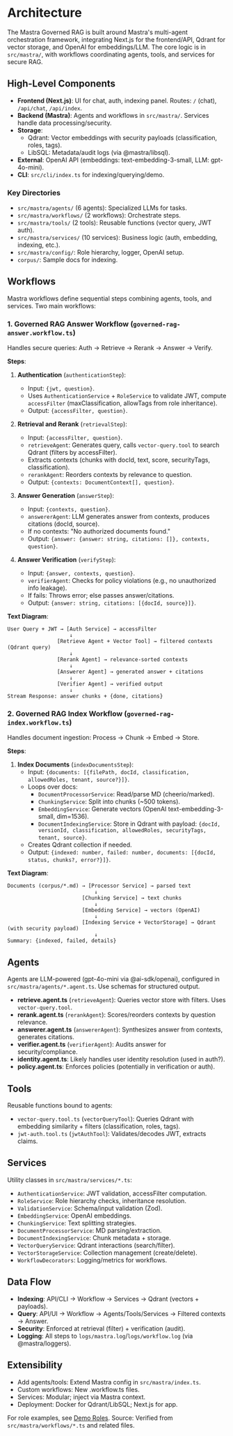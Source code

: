 # Architecture

The Mastra Governed RAG is built around Mastra's multi-agent orchestration framework, integrating Next.js for the frontend/API, Qdrant for vector storage, and OpenAI for embeddings/LLM. The core logic is in `src/mastra/`, with workflows coordinating agents, tools, and services for secure RAG.

## High-Level Components

- **Frontend (Next.js)**: UI for chat, auth, indexing panel. Routes: `/` (chat), `/api/chat`, `/api/index`.
- **Backend (Mastra)**: Agents and workflows in `src/mastra/`. Services handle data processing/security.
- **Storage**:
    - Qdrant: Vector embeddings with security payloads (classification, roles, tags).
    - LibSQL: Metadata/audit logs (via @mastra/libsql).
- **External**: OpenAI API (embeddings: text-embedding-3-small, LLM: gpt-4o-mini).
- **CLI**: `src/cli/index.ts` for indexing/querying/demo.

### Key Directories

- `src/mastra/agents/` (6 agents): Specialized LLMs for tasks.
- `src/mastra/workflows/` (2 workflows): Orchestrate steps.
- `src/mastra/tools/` (2 tools): Reusable functions (vector query, JWT auth).
- `src/mastra/services/` (10 services): Business logic (auth, embedding, indexing, etc.).
- `src/mastra/config/`: Role hierarchy, logger, OpenAI setup.
- `corpus/`: Sample docs for indexing.

## Workflows

Mastra workflows define sequential steps combining agents, tools, and services. Two main workflows:

### 1. Governed RAG Answer Workflow (`governed-rag-answer.workflow.ts`)

Handles secure queries: Auth → Retrieve → Rerank → Answer → Verify.

**Steps**:

1. **Authentication** (`authenticationStep`):
    - Input: `{jwt, question}`.
    - Uses `AuthenticationService` + `RoleService` to validate JWT, compute `accessFilter` (maxClassification, allowTags from role inheritance).
    - Output: `{accessFilter, question}`.

2. **Retrieval and Rerank** (`retrievalStep`):
    - Input: `{accessFilter, question}`.
    - `retrieveAgent`: Generates query, calls `vector-query.tool` to search Qdrant (filters by accessFilter).
    - Extracts contexts (chunks with docId, text, score, securityTags, classification).
    - `rerankAgent`: Reorders contexts by relevance to question.
    - Output: `{contexts: DocumentContext[], question}`.

3. **Answer Generation** (`answerStep`):
    - Input: `{contexts, question}`.
    - `answererAgent`: LLM generates answer from contexts, produces citations (docId, source).
    - If no contexts: "No authorized documents found."
    - Output: `{answer: {answer: string, citations: []}, contexts, question}`.

4. **Answer Verification** (`verifyStep`):
    - Input: `{answer, contexts, question}`.
    - `verifierAgent`: Checks for policy violations (e.g., no unauthorized info leakage).
    - If fails: Throws error; else passes answer/citations.
    - Output: `{answer: string, citations: [{docId, source}]}`.

**Text Diagram**:

```
User Query + JWT → [Auth Service] → accessFilter
                    ↓
                [Retrieve Agent + Vector Tool] → filtered contexts (Qdrant query)
                    ↓
                [Rerank Agent] → relevance-sorted contexts
                    ↓
                [Answerer Agent] → generated answer + citations
                    ↓
                [Verifier Agent] → verified output
                    ↓
Stream Response: answer chunks + {done, citations}
```

### 2. Governed RAG Index Workflow (`governed-rag-index.workflow.ts`)

Handles document ingestion: Process → Chunk → Embed → Store.

**Steps**:

1. **Index Documents** (`indexDocumentsStep`):
    - Input: `{documents: [{filePath, docId, classification, allowedRoles, tenant, source?}]}`.
    - Loops over docs:
        - `DocumentProcessorService`: Read/parse MD (cheerio/marked).
        - `ChunkingService`: Split into chunks (~500 tokens).
        - `EmbeddingService`: Generate vectors (OpenAI text-embedding-3-small, dim=1536).
        - `DocumentIndexingService`: Store in Qdrant with payload: `{docId, versionId, classification, allowedRoles, securityTags, tenant, source}`.
    - Creates Qdrant collection if needed.
    - Output: `{indexed: number, failed: number, documents: [{docId, status, chunks?, error?}]}`.

**Text Diagram**:

```
Documents (corpus/*.md) → [Processor Service] → parsed text
                            ↓
                        [Chunking Service] → text chunks
                            ↓
                        [Embedding Service] → vectors (OpenAI)
                            ↓
                        [Indexing Service + VectorStorage] → Qdrant (with security payload)
                            ↓
Summary: {indexed, failed, details}
```

## Agents

Agents are LLM-powered (gpt-4o-mini via @ai-sdk/openai), configured in `src/mastra/agents/*.agent.ts`. Use schemas for structured output.

- **retrieve.agent.ts** (`retrieveAgent`): Queries vector store with filters. Uses `vector-query.tool`.
- **rerank.agent.ts** (`rerankAgent`): Scores/reorders contexts by question relevance.
- **answerer.agent.ts** (`answererAgent`): Synthesizes answer from contexts, generates citations.
- **verifier.agent.ts** (`verifierAgent`): Audits answer for security/compliance.
- **identity.agent.ts**: Likely handles user identity resolution (used in auth?).
- **policy.agent.ts**: Enforces policies (potentially in verification or auth).

## Tools

Reusable functions bound to agents:

- `vector-query.tool.ts` (`vectorQueryTool`): Queries Qdrant with embedding similarity + filters (classification, roles, tags).
- `jwt-auth.tool.ts` (`jwtAuthTool`): Validates/decodes JWT, extracts claims.

## Services

Utility classes in `src/mastra/services/*.ts`:

- `AuthenticationService`: JWT validation, accessFilter computation.
- `RoleService`: Role hierarchy checks, inheritance resolution.
- `ValidationService`: Schema/input validation (Zod).
- `EmbeddingService`: OpenAI embeddings.
- `ChunkingService`: Text splitting strategies.
- `DocumentProcessorService`: MD parsing/extraction.
- `DocumentIndexingService`: Chunk metadata + storage.
- `VectorQueryService`: Qdrant interactions (search/filter).
- `VectorStorageService`: Collection management (create/delete).
- `WorkflowDecorators`: Logging/metrics for workflows.

## Data Flow

- **Indexing**: API/CLI → Workflow → Services → Qdrant (vectors + payloads).
- **Query**: API/UI → Workflow → Agents/Tools/Services → Filtered contexts → Answer.
- **Security**: Enforced at retrieval (filter) + verification (audit).
- **Logging**: All steps to `logs/mastra.log`/`logs/workflow.log` (via @mastra/loggers).

## Extensibility

- Add agents/tools: Extend Mastra config in `src/mastra/index.ts`.
- Custom workflows: New .workflow.ts files.
- Services: Modular; inject via Mastra context.
- Deployment: Docker for Qdrant/LibSQL; Next.js for app.

For role examples, see [Demo Roles](./demo-roles.md). Source: Verified from `src/mastra/workflows/*.ts` and related files.
